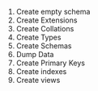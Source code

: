 1. Create empty schema
2. Create Extensions
3. Create Collations
4. Create Types
5. Create Schemas
6. Dump Data
7. Create Primary Keys
8. Create indexes
9. Create views
